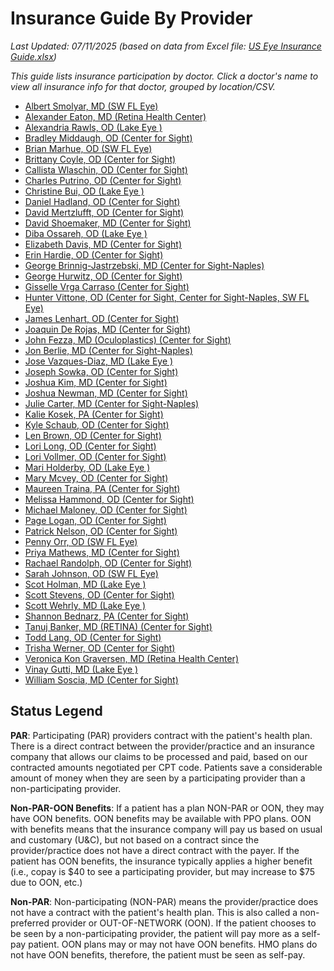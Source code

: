 # Insurance Guide By Provider

*Last Updated: 07/11/2025 (based on data from Excel file: [US Eye Insurance Guide.xlsx](https://useyecorp.sharepoint.com/:x:/r/RCM/Shared%20Documents/Insurance%20Guides/US%20Eye%20Insurance%20Guide.xlsx?d=w2a2138d41fa04bfa919fc4966998346a&csf=1&web=1&e=73a3Gf&nav=MTVfezIwMjg5MTIyLTdDRkEtNEE0OS1CODBGLTdFNTc3Njc3OTJDNX0))*

*This guide lists insurance participation by doctor. Click a doctor's name to view all insurance info for that doctor, grouped by location/CSV.*

* [Albert Smolyar, MD (SW FL Eye)](insurance_docs/Albert_Smolyar_MD.md)
* [Alexander Eaton, MD (Retina Health Center)](insurance_docs/Alexander_Eaton_MD.md)
* [Alexandria Rawls, OD (Lake Eye )](insurance_docs/Alexandria_Rawls_OD.md)
* [Bradley Middaugh, OD (Center for Sight)](insurance_docs/Bradley_Middaugh_OD.md)
* [Brian Marhue, OD (SW FL Eye)](insurance_docs/Brian_Marhue_OD.md)
* [Brittany Coyle, OD (Center for Sight)](insurance_docs/Brittany_Coyle_OD.md)
* [Callista Wlaschin, OD (Center for Sight)](insurance_docs/Callista_Wlaschin_OD.md)
* [Charles Putrino, OD (Center for Sight)](insurance_docs/Charles_Putrino_OD.md)
* [Christine Bui, OD (Lake Eye )](insurance_docs/Christine_Bui_OD.md)
* [Daniel Hadland, OD (Center for Sight)](insurance_docs/Daniel_Hadland_OD.md)
* [David Mertzlufft, OD (Center for Sight)](insurance_docs/David_Mertzlufft_OD.md)
* [David Shoemaker, MD (Center for Sight)](insurance_docs/David_Shoemaker_MD.md)
* [Diba Ossareh, OD (Lake Eye )](insurance_docs/Diba_Ossareh_OD.md)
* [Elizabeth Davis, MD (Center for Sight)](insurance_docs/Elizabeth_Davis_MD.md)
* [Erin Hardie, OD (Center for Sight)](insurance_docs/Erin_Hardie_OD.md)
* [George Brinnig-Jastrzebski, MD (Center for Sight-Naples)](insurance_docs/George_Brinnig-Jastrzebski_MD.md)
* [George Hurwitz, OD (Center for Sight)](insurance_docs/George_Hurwitz_OD.md)
* [Gisselle Vrga Carraso (Center for Sight)](insurance_docs/Gisselle_Vrga_Carraso.md)
* [Hunter Vittone, OD (Center for Sight, Center for Sight-Naples, SW FL Eye)](insurance_docs/Hunter_Vittone_OD.md)
* [James Lenhart, OD (Center for Sight)](insurance_docs/James_Lenhart_OD.md)
* [Joaquin De Rojas, MD (Center for Sight)](insurance_docs/Joaquin_De_Rojas_MD.md)
* [John Fezza, MD (Oculoplastics) (Center for Sight)](insurance_docs/John_Fezza_MD_Oculoplastics.md)
* [Jon Berlie, MD (Center for Sight-Naples)](insurance_docs/Jon_Berlie_MD.md)
* [Jose Vazques-Diaz, MD (Lake Eye )](insurance_docs/Jose_Vazques-Diaz_MD.md)
* [Joseph Sowka, OD (Center for Sight)](insurance_docs/Joseph_Sowka_OD.md)
* [Joshua Kim, MD (Center for Sight)](insurance_docs/Joshua_Kim_MD.md)
* [Joshua Newman, MD (Center for Sight)](insurance_docs/Joshua_Newman_MD.md)
* [Julie Carter, MD (Center for Sight-Naples)](insurance_docs/Julie_Carter_MD.md)
* [Kalie Kosek, PA (Center for Sight)](insurance_docs/Kalie_Kosek_PA.md)
* [Kyle Schaub, OD (Center for Sight)](insurance_docs/Kyle_Schaub_OD.md)
* [Len Brown, OD (Center for Sight)](insurance_docs/Len_Brown_OD.md)
* [Lori Long, OD (Center for Sight)](insurance_docs/Lori_Long_OD.md)
* [Lori Vollmer, OD (Center for Sight)](insurance_docs/Lori_Vollmer_OD.md)
* [Mari Holderby, OD (Lake Eye )](insurance_docs/Mari_Holderby_OD.md)
* [Mary Mcvey, OD (Center for Sight)](insurance_docs/Mary_Mcvey_OD.md)
* [Maureen Traina, PA (Center for Sight)](insurance_docs/Maureen_Traina_PA.md)
* [Melissa Hammond, OD (Center for Sight)](insurance_docs/Melissa_Hammond_OD.md)
* [Michael Maloney, OD (Center for Sight)](insurance_docs/Michael_Maloney_OD.md)
* [Page Logan, OD (Center for Sight)](insurance_docs/Page_Logan_OD.md)
* [Patrick Nelson, OD (Center for Sight)](insurance_docs/Patrick_Nelson_OD.md)
* [Penny Orr, OD (SW FL Eye)](insurance_docs/Penny_Orr_OD.md)
* [Priya Mathews, MD (Center for Sight)](insurance_docs/Priya_Mathews_MD.md)
* [Rachael Randolph, OD (Center for Sight)](insurance_docs/Rachael_Randolph_OD.md)
* [Sarah Johnson, OD (SW FL Eye)](insurance_docs/Sarah_Johnson_OD.md)
* [Scot Holman, MD (Lake Eye )](insurance_docs/Scot_Holman_MD.md)
* [Scott Stevens, OD (Center for Sight)](insurance_docs/Scott_Stevens_OD.md)
* [Scott Wehrly, MD (Lake Eye )](insurance_docs/Scott_Wehrly_MD.md)
* [Shannon Bednarz, PA (Center for Sight)](insurance_docs/Shannon_Bednarz_PA.md)
* [Tanuj Banker, MD (RETINA) (Center for Sight)](insurance_docs/Tanuj_Banker_MD_RETINA.md)
* [Todd Lang, OD (Center for Sight)](insurance_docs/Todd_Lang_OD.md)
* [Trisha Werner, OD (Center for Sight)](insurance_docs/Trisha_Werner_OD.md)
* [Veronica Kon Graversen, MD (Retina Health Center)](insurance_docs/Veronica_Kon_Graversen_MD.md)
* [Vinay Gutti, MD (Lake Eye )](insurance_docs/Vinay_Gutti_MD.md)
* [William Soscia, MD (Center for Sight)](insurance_docs/William_Soscia_MD.md)


## Status Legend

<div class="status-legend">
<p><strong>PAR</strong>: Participating (PAR) providers contract with the patient's health plan. There is a direct contract between the provider/practice and an insurance company that allows our claims to be processed and paid, based on our contracted amounts negotiated per CPT code. Patients save a considerable amount of money when they are seen by a participating provider than a non-participating provider.</p>

<p><strong>Non-PAR-OON Benefits</strong>: If a patient has a plan NON-PAR or OON, they may have OON benefits. OON benefits may be available with PPO plans. OON with benefits means that the insurance company will pay us based on usual and customary (U&C), but not based on a contract since the provider/practice does not have a direct contract with the payer. If the patient has OON benefits, the insurance typically applies a higher benefit (i.e., copay is $40 to see a participating provider, but may increase to $75 due to OON, etc.)</p>

<p><strong>Non-PAR</strong>: Non-participating (NON-PAR) means the provider/practice does not have a contract with the patient's health plan. This is also called a non-preferred provider or OUT-OF-NETWORK (OON). If the patient chooses to be seen by a non-participating provider, the patient will pay more as a self-pay patient. OON plans may or may not have OON benefits. HMO plans do not have OON benefits, therefore, the patient must be seen as self-pay.</p>
</div>

